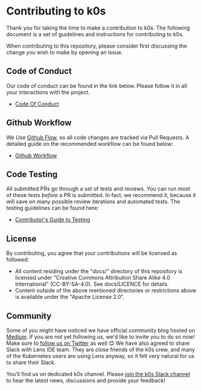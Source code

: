 # Contributing to k0s

Thank you for taking the time to make a contribution to k0s. The following document is a set of guidelines and instructions for contributing to k0s.

When contributing to this repository, please consider first discussing the change you wish to make by opening an issue.

## Code of Conduct

Our code of conduct can be found in the link below. Please follow it in all your interactions with the project.

- [Code Of Conduct](./CODE_OF_CONDUCT.md)

## Github Workflow

We Use [Github Flow](https://guides.github.com/introduction/flow/index.html), so all code changes are tracked via Pull Requests.
A detailed guide on the recommended workflow can be found below:

- [Github Workflow](./github_workflow.md)

## Code Testing

All submitted PRs go through a set of tests and reviews. You can run most of these tests *before* a PR is submitted.
In fact, we recommend it, because it will save on many possible review iterations and automated tests.
The testing guidelines can be found here:

- [Contributor's Guide to Testing](./testing.md)

## License

By contributing, you agree that your contributions will be licensed as followed:

- All content residing under the "docs/" directory of this repository is licensed under "Creative Commons Attribution Share Alike 4.0 International" (CC-BY-SA-4.0). See docs/LICENCE for details.
- Content outside of the above mentioned directories or restrictions above is available under the "Apache License 2.0".

## Community

Some of you might have noticed we have official community blog hosted on [Medium](https://medium.com/k0sproject). If you are not yet following us, we'd like to invite you to do so now!
Make sure to [follow us on Twitter](https://twitter.com/k0sproject) as well 😊
We have also agreed to share Slack with Lens IDE team. They are close friends of the k0s crew, and many of the Kubernetes users are using Lens anyway, so it felt very natural for us to share their Slack.

You’ll find us on dedicated k0s channel. Please [join the k0s Slack channel](https://join.slack.com/t/k8slens/shared_invite/zt-wcl8jq3k-68R5Wcmk1o95MLBE5igUDQ) to hear the latest news, discussions and provide your feedback!